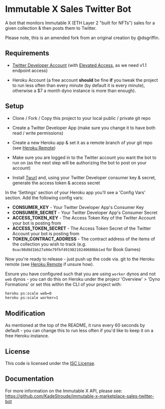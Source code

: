 # Immutable X Sales Twitter Bot

A bot that monitors Immutable X (ETH Layer 2 "built for NFTs") sales for a given collection & then posts them to Twitter.

Please note, this is an amended fork from an original creation by @dsgriffin.

## Requirements

- [Twitter Developer Account](https://developer.twitter.com/en/apply-for-access) (with [Elevated Access](https://developer.twitter.com/en/portal/products/elevated), as we need v1.1 endpoint access)

- Heroku Account (a free account **should** be fine **if** you tweak the project to run less often than every minute (by default it is every minute), otherwise a $7 a month dyno instance is more than enough).

## Setup

- Clone / Fork / Copy this project to your local public / private git repo

- Create a Twitter Developer App (make sure you change it to have both read / write permissions)

- Create a new Heroku app & set it as a remote branch of your git repo (see [Heroku Remote](https://devcenter.heroku.com/articles/git#creating-a-heroku-remote))

- Make sure you are logged in to the Twitter account you want the bot to run on (as the next step will be authorizing the bot to post on your account)

- Install [Twurl](https://github.com/twitter/twurl) and, using your Twitter Developer consumer key & secret, generate the access token & access secret

In the 'Settings' section of your Heroku app you'll see a 'Config Vars' section. Add the following config vars:

- **CONSUMER_KEY** - Your Twitter Developer App's Consumer Key
- **CONSUMER_SECRET** - Your Twitter Developer App's Consumer Secret
- **ACCESS_TOKEN_KEY** - The Access Token Key of the Twitter Account your bot is posting from
- **ACCESS_TOKEN_SECRET** - The Access Token Secret of the Twitter Account your bot is posting from
- **TOKEN_CONTRACT_ADDRESS** - The contract address of the items of the collection you wish to track (e.g. `0xac98d8d1bb27a94e79fbf49198210240688bb1ed` for Book Games)

Now you're ready to release - just push up the code via. git to the Heroku remote (see [Heroku Remote](https://devcenter.heroku.com/articles/git#creating-a-heroku-remote) if unsure how).

Esnure you have configured such that you are using `worker` dynos and not `web` dynos - you can do this on Heroku under the projecr 'Overview' > 'Dyno Formations' or set this within the CLI of your project with:

```sh
heroku ps:scale web=0
heroku ps:scale worker=1
```

## Modification

As mentioned at the top of the README, it runs every 60 seconds by default - you can change this to run less often if you'd like to keep it on a free Heroku instance.

## License

This code is licensed under the [ISC License](https://choosealicense.com/licenses/isc/).

## Documentation

For more information on the Immutable X API, please see: https://github.com/KadeStroude/immutable-x-marketplace-sales-twitter-bot

